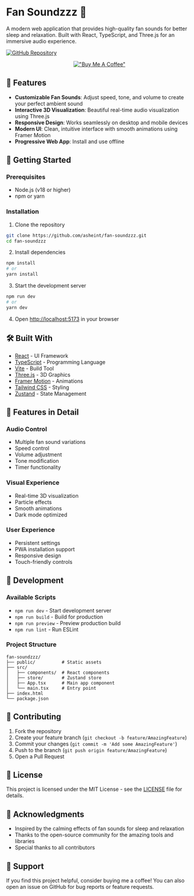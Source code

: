 # Fan Soundzzz 🎵

A modern web application that provides high-quality fan sounds for better sleep and relaxation. Built with React, TypeScript, and Three.js for an immersive audio experience.

[![GitHub Repository](https://img.shields.io/badge/github-%23121011.svg?style=for-the-badge&logo=github&logoColor=white)](https://github.com/asheint/fan-soundzzz)

<div align="center">
  
  [!["Buy Me A Coffee"](https://www.buymeacoffee.com/assets/img/custom_images/orange_img.png)](https://www.buymeacoffee.com/asheint)
  
</div>

## 🌟 Features

- **Customizable Fan Sounds**: Adjust speed, tone, and volume to create your perfect ambient sound
- **Interactive 3D Visualization**: Beautiful real-time audio visualization using Three.js
- **Responsive Design**: Works seamlessly on desktop and mobile devices
- **Modern UI**: Clean, intuitive interface with smooth animations using Framer Motion
- **Progressive Web App**: Install and use offline

## 🚀 Getting Started

### Prerequisites

- Node.js (v18 or higher)
- npm or yarn

### Installation

1. Clone the repository
```bash
git clone https://github.com/asheint/fan-soundzzz.git
cd fan-soundzzz
```

2. Install dependencies
```bash
npm install
# or
yarn install
```

3. Start the development server
```bash
npm run dev
# or
yarn dev
```

4. Open [http://localhost:5173](http://localhost:5173) in your browser

## 🛠️ Built With

- [React](https://reactjs.org/) - UI Framework
- [TypeScript](https://www.typescriptlang.org/) - Programming Language
- [Vite](https://vitejs.dev/) - Build Tool
- [Three.js](https://threejs.org/) - 3D Graphics
- [Framer Motion](https://www.framer.com/motion/) - Animations
- [Tailwind CSS](https://tailwindcss.com/) - Styling
- [Zustand](https://zustand-demo.pmnd.rs/) - State Management

## 📱 Features in Detail

### Audio Control
- Multiple fan sound variations
- Speed control
- Volume adjustment
- Tone modification
- Timer functionality

### Visual Experience
- Real-time 3D visualization
- Particle effects
- Smooth animations
- Dark mode optimized

### User Experience
- Persistent settings
- PWA installation support
- Responsive design
- Touch-friendly controls

## 🔧 Development

### Available Scripts

- `npm run dev` - Start development server
- `npm run build` - Build for production
- `npm run preview` - Preview production build
- `npm run lint` - Run ESLint

### Project Structure

```
fan-soundzzz/
├── public/          # Static assets
├── src/
│   ├── components/  # React components
│   ├── store/       # Zustand store
│   ├── App.tsx      # Main app component
│   └── main.tsx     # Entry point
├── index.html
└── package.json
```

## 📝 Contributing

1. Fork the repository
2. Create your feature branch (`git checkout -b feature/AmazingFeature`)
3. Commit your changes (`git commit -m 'Add some AmazingFeature'`)
4. Push to the branch (`git push origin feature/AmazingFeature`)
5. Open a Pull Request

## 📜 License

This project is licensed under the MIT License - see the [LICENSE](LICENSE) file for details.

## 🙏 Acknowledgments

- Inspired by the calming effects of fan sounds for sleep and relaxation
- Thanks to the open-source community for the amazing tools and libraries
- Special thanks to all contributors

## 🤝 Support

If you find this project helpful, consider buying me a coffee! You can also open an issue on GitHub for bug reports or feature requests. 